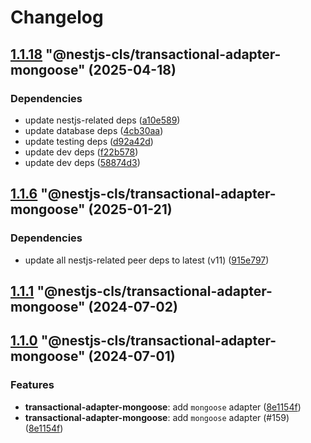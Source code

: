# Changelog

<!-- MONODEPLOY:BELOW -->

## [1.1.18](https://github.com/Papooch/nestjs-cls/compare/@nestjs-cls/transactional-adapter-mongoose@1.1.17...@nestjs-cls/transactional-adapter-mongoose@1.1.18) "@nestjs-cls/transactional-adapter-mongoose" (2025-04-18)<a name="1.1.18"></a>

### Dependencies

* update nestjs-related deps ([a10e589](https://github.com/Papooch/nestjs-cls/commits/a10e589))
* update database deps ([4cb30aa](https://github.com/Papooch/nestjs-cls/commits/4cb30aa))
* update testing deps ([d92a42d](https://github.com/Papooch/nestjs-cls/commits/d92a42d))
* update dev deps ([f22b578](https://github.com/Papooch/nestjs-cls/commits/f22b578))
* update dev deps ([58874d3](https://github.com/Papooch/nestjs-cls/commits/58874d3))




## [1.1.6](https://github.com/Papooch/nestjs-cls/compare/@nestjs-cls/transactional-adapter-mongoose@1.1.5...@nestjs-cls/transactional-adapter-mongoose@1.1.6) "@nestjs-cls/transactional-adapter-mongoose" (2025-01-21)<a name="1.1.6"></a>

### Dependencies

* update all nestjs-related peer deps to latest (v11) ([915e797](https://github.com/Papooch/nestjs-cls/commits/915e797))




## [1.1.1](https://github.com/Papooch/nestjs-cls/compare/@nestjs-cls/transactional-adapter-mongoose@1.1.0...@nestjs-cls/transactional-adapter-mongoose@1.1.1) "@nestjs-cls/transactional-adapter-mongoose" (2024-07-02)<a name="1.1.1"></a>



## [1.1.0](https://github.com/Papooch/nestjs-cls/compare/@nestjs-cls/transactional-adapter-mongoose@1.0.0...@nestjs-cls/transactional-adapter-mongoose@1.1.0) "@nestjs-cls/transactional-adapter-mongoose" (2024-07-01)<a name="1.1.0"></a>

### Features

* **transactional-adapter-mongoose**: add `mongoose` adapter ([8e1154f](https://github.com/Papooch/nestjs-cls/commits/8e1154f))
* **transactional-adapter-mongoose**: add `mongoose` adapter (#159) ([8e1154f](https://github.com/Papooch/nestjs-cls/commits/8e1154f))


